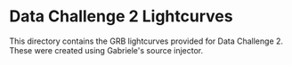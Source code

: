 # Data Challenge 2 Lightcurves

This directory contains the GRB lightcurves provided for Data Challenge 2. These were created using Gabriele's source injector.
